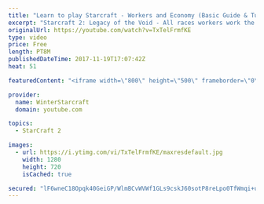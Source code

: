 ```yaml
---
title: "Learn to play Starcraft - Workers and Economy (Basic Guide & Tutorial)"
excerpt: "Starcraft 2: Legacy of the Void - All races workers work the same (mule notwithstanding!)  Wiki on mining: http://wiki.teamliquid.net/starcraft2/Mining_Minerals"
originalUrl: https://youtube.com/watch?v=TxTelFrmfKE
type: video
price: Free
length: PT8M
publishedDateTime: 2017-11-19T17:07:42Z
heat: 51

featuredContent: "<iframe width=\"800\" height=\"500\" frameborder=\"0\" src=\"https://www.youtube.com/embed/TxTelFrmfKE\" allow=\"accelerometer; autoplay; encrypted-media; gyroscope; picture-in-picture\" allowfullscreen></iframe>"

provider:
  name: WinterStarcraft
  domain: youtube.com

topics:
  - StarCraft 2

images:
  - url: https://i.ytimg.com/vi/TxTelFrmfKE/maxresdefault.jpg
    width: 1280
    height: 720
    isCached: true

secured: "lF6wneC18Opqk40GeiGP/WlmBCvWVWf1GLs9cskJ60sotP8reLpo0TfWmqi+uKDpuASR7tApITLXM5GvwfxlAbk4M9i3bc9ORLWmaSidRah9rGZAm+stnxu0dz4T2Yv8B1/xFtRgw6WFb8+kcOsk3p7DtYpZGjPP2jCzUDXyzVvAhczyupnmXTPi2/J9BFEK7k+hwRQhMO068Z1fN/RyBVA973Iife/TiyLj7d21Xnmg9bXO4eWJpE/8kAsfSh+haZeUTDie7xhesOBki/Z7njxZNxq+r4TC5ZOgkZEsBBwTyoerQOS7HKAzoRymfghSgkTjFqRrlWSoXEqYe3loso8RAsRq0YabG07sqcfZa8LSqcFR4mJj5D8Dnpaz/C3niXsZN8dctyyW/6OlBzzlxZSn55k3DkzCVDC/giIH9HQ=;y5XJYL7mgS2z35RwydWoZQ=="
---
```


